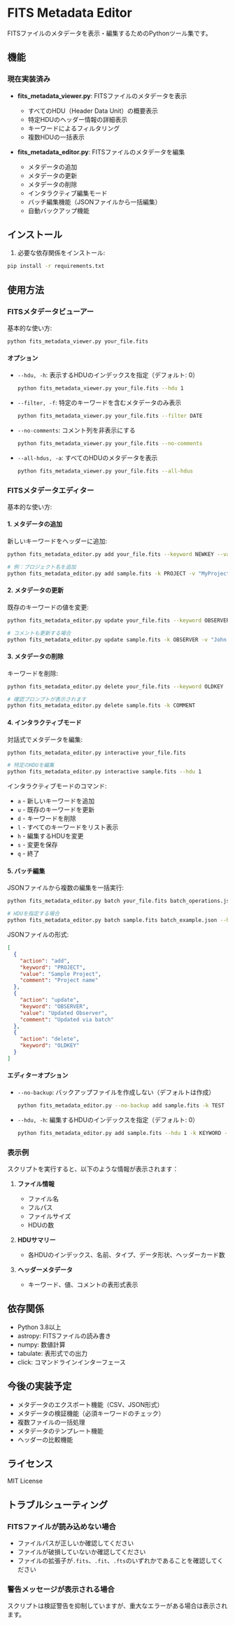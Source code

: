 # FITS Metadata Editor

FITSファイルのメタデータを表示・編集するためのPythonツール集です。

## 機能

### 現在実装済み
- **fits_metadata_viewer.py**: FITSファイルのメタデータを表示
  - すべてのHDU（Header Data Unit）の概要表示
  - 特定HDUのヘッダー情報の詳細表示
  - キーワードによるフィルタリング
  - 複数HDUの一括表示

- **fits_metadata_editor.py**: FITSファイルのメタデータを編集
  - メタデータの追加
  - メタデータの更新
  - メタデータの削除
  - インタラクティブ編集モード
  - バッチ編集機能（JSONファイルから一括編集）
  - 自動バックアップ機能

## インストール

1. 必要な依存関係をインストール:
```bash
pip install -r requirements.txt
```

## 使用方法

### FITSメタデータビューアー

基本的な使い方:
```bash
python fits_metadata_viewer.py your_file.fits
```

#### オプション

- `--hdu, -h`: 表示するHDUのインデックスを指定（デフォルト: 0）
  ```bash
  python fits_metadata_viewer.py your_file.fits --hdu 1
  ```

- `--filter, -f`: 特定のキーワードを含むメタデータのみ表示
  ```bash
  python fits_metadata_viewer.py your_file.fits --filter DATE
  ```

- `--no-comments`: コメント列を非表示にする
  ```bash
  python fits_metadata_viewer.py your_file.fits --no-comments
  ```

- `--all-hdus, -a`: すべてのHDUのメタデータを表示
  ```bash
  python fits_metadata_viewer.py your_file.fits --all-hdus
  ```

### FITSメタデータエディター

基本的な使い方:

#### 1. メタデータの追加
新しいキーワードをヘッダーに追加:
```bash
python fits_metadata_editor.py add your_file.fits --keyword NEWKEY --value "新しい値" --comment "説明"

# 例：プロジェクト名を追加
python fits_metadata_editor.py add sample.fits -k PROJECT -v "MyProject" -c "プロジェクト名"
```

#### 2. メタデータの更新
既存のキーワードの値を変更:
```bash
python fits_metadata_editor.py update your_file.fits --keyword OBSERVER --value "新しい観測者名"

# コメントも更新する場合
python fits_metadata_editor.py update sample.fits -k OBSERVER -v "John Doe" -c "更新された観測者"
```

#### 3. メタデータの削除
キーワードを削除:
```bash
python fits_metadata_editor.py delete your_file.fits --keyword OLDKEY

# 確認プロンプトが表示されます
python fits_metadata_editor.py delete sample.fits -k COMMENT
```

#### 4. インタラクティブモード
対話式でメタデータを編集:
```bash
python fits_metadata_editor.py interactive your_file.fits

# 特定のHDUを編集
python fits_metadata_editor.py interactive sample.fits --hdu 1
```

インタラクティブモードのコマンド:
- `a` - 新しいキーワードを追加
- `u` - 既存のキーワードを更新
- `d` - キーワードを削除
- `l` - すべてのキーワードをリスト表示
- `h` - 編集するHDUを変更
- `s` - 変更を保存
- `q` - 終了

#### 5. バッチ編集
JSONファイルから複数の編集を一括実行:
```bash
python fits_metadata_editor.py batch your_file.fits batch_operations.json

# HDUを指定する場合
python fits_metadata_editor.py batch sample.fits batch_example.json --hdu 0
```

JSONファイルの形式:
```json
[
  {
    "action": "add",
    "keyword": "PROJECT",
    "value": "Sample Project",
    "comment": "Project name"
  },
  {
    "action": "update",
    "keyword": "OBSERVER",
    "value": "Updated Observer",
    "comment": "Updated via batch"
  },
  {
    "action": "delete",
    "keyword": "OLDKEY"
  }
]
```

#### エディターオプション

- `--no-backup`: バックアップファイルを作成しない（デフォルトは作成）
  ```bash
  python fits_metadata_editor.py --no-backup add sample.fits -k TEST -v "値"
  ```

- `--hdu, -h`: 編集するHDUのインデックスを指定（デフォルト: 0）
  ```bash
  python fits_metadata_editor.py add sample.fits --hdu 1 -k KEYWORD -v VALUE
  ```

### 表示例

スクリプトを実行すると、以下のような情報が表示されます：

1. **ファイル情報**
   - ファイル名
   - フルパス
   - ファイルサイズ
   - HDUの数

2. **HDUサマリー**
   - 各HDUのインデックス、名前、タイプ、データ形状、ヘッダーカード数

3. **ヘッダーメタデータ**
   - キーワード、値、コメントの表形式表示

## 依存関係

- Python 3.8以上
- astropy: FITSファイルの読み書き
- numpy: 数値計算
- tabulate: 表形式での出力
- click: コマンドラインインターフェース

## 今後の実装予定

- メタデータのエクスポート機能（CSV、JSON形式）
- メタデータの検証機能（必須キーワードのチェック）
- 複数ファイルの一括処理
- メタデータのテンプレート機能
- ヘッダーの比較機能

## ライセンス

MIT License

## トラブルシューティング

### FITSファイルが読み込めない場合
- ファイルパスが正しいか確認してください
- ファイルが破損していないか確認してください
- ファイルの拡張子が`.fits`、`.fit`、`.fts`のいずれかであることを確認してください

### 警告メッセージが表示される場合
スクリプトは検証警告を抑制していますが、重大なエラーがある場合は表示されます。
